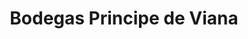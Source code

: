 ---
title: "Bodegas Principe de Viana"
url: /murchante/bodegas-principe-de-viana/
shop: Spirituosen
---